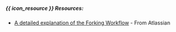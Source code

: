 ##### {{ icon_resource }} Resources:


* [A detailed explanation of the Forking Workflow](https://www.atlassian.com/git/tutorials/comparing-workflows#forking-workflow) - From Atlassian
